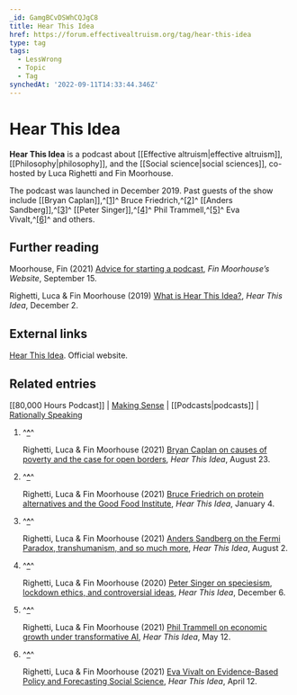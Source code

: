 ```yaml
---
_id: GamgBCvDSWhCQJgC8
title: Hear This Idea
href: https://forum.effectivealtruism.org/tag/hear-this-idea
type: tag
tags:
  - LessWrong
  - Topic
  - Tag
synchedAt: '2022-09-11T14:33:44.346Z'
---
```

# Hear This Idea

**Hear This Idea** is a podcast about [[Effective altruism|effective altruism]], [[Philosophy|philosophy]], and the [[Social science|social sciences]], co-hosted by Luca Righetti and Fin Moorhouse.

The podcast was launched in December 2019. Past guests of the show include [[Bryan Caplan]],^[\[1\]](#fnrmq6e4t1f4k)^ Bruce Friedrich,^[\[2\]](#fn8te0kcys15u)^ [[Anders Sandberg]],^[\[3\]](#fnmwvqnq3jwz)^ [[Peter Singer]],^[\[4\]](#fncfwxujtv5l)^ Phil Trammell,^[\[5\]](#fn8epng1wh1d8)^ Eva Vivalt,^[\[6\]](#fn3ashps0vi7l)^ and others.

Further reading
---------------

Moorhouse, Fin (2021) [Advice for starting a podcast](https://www.finmoorhouse.com/writing/podcast-advice), *Fin Moorhouse’s Website*, September 15.

Righetti, Luca & Fin Moorhouse (2019) [What is Hear This Idea?](https://hearthisidea.com/episodes/introduction), *Hear This Idea*, December 2.

External links
--------------

[Hear This Idea](https://hearthisidea.com/). Official website.

Related entries
---------------

[[80,000 Hours Podcast]] | [Making Sense](https://forum.effectivealtruism.org/tag/sam-harris#Making_Sense_podcast) | [[Podcasts|podcasts]] | [Rationally Speaking](https://forum.effectivealtruism.org/tag/julia-galef#Rationally_Speaking)

1.  ^**[^](#fnrefrmq6e4t1f4k)**^
    
    Righetti, Luca & Fin Moorhouse (2021) [Bryan Caplan on causes of poverty and the case for open borders](https://hearthisidea.com/episodes/bryan), *Hear This Idea*, August 23.
    
2.  ^**[^](#fnref8te0kcys15u)**^
    
    Righetti, Luca & Fin Moorhouse (2021) [Bruce Friedrich on protein alternatives and the Good Food Institute](https://hearthisidea.com/episodes/bruce), *Hear This Idea*, January 4.
    
3.  ^**[^](#fnrefmwvqnq3jwz)**^
    
    Righetti, Luca & Fin Moorhouse (2021) [Anders Sandberg on the Fermi Paradox, transhumanism, and so much more](https://hearthisidea.com/episodes/anders), *Hear This Idea*, August 2.
    
4.  ^**[^](#fnrefcfwxujtv5l)**^
    
    Righetti, Luca & Fin Moorhouse (2020) [Peter Singer on speciesism, lockdown ethics, and controversial ideas](https://hearthisidea.com/episodes/peter), *Hear This Idea*, December 6.
    
5.  ^**[^](#fnref8epng1wh1d8)**^
    
    Righetti, Luca & Fin Moorhouse (2021) [Phil Trammell on economic growth under transformative AI](https://hearthisidea.com/episodes/phil), *Hear This Idea*, May 12.
    
6.  ^**[^](#fnref3ashps0vi7l)**^
    
    Righetti, Luca & Fin Moorhouse (2021) [Eva Vivalt on Evidence-Based Policy and Forecasting Social Science](https://hearthisidea.com/episodes/eva), *Hear This Idea*, April 12.